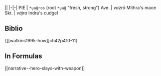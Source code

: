 ||
|-|-|
PIE | `*u̯ag̑ros` (root `*u̯ag̑` "fresh, strong")
Ave. | *vazrō* Mithra's mace
Skt. | *vájra* Indra's cudgel

## Biblio
{[[watkins1995-how]]ch42p410-11}


## In Formulas
[[narrative--hero-slays-with-weapon]]